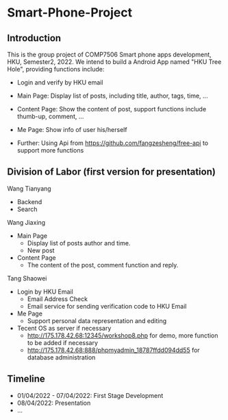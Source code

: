 # Smart-Phone-Project

## Introduction
This is the group project of COMP7506 Smart phone apps development, HKU, Semester2, 2022.
We intend to build a Android App named "HKU Tree Hole", providing functions include:
- Login and verify by HKU email
- Main Page: Display list of posts, including title, author, tags, time, ...
- Content Page: Show the content of post, support functions include thumb-up, comment, ...
- Me Page: Show info of user his/herself

- Further: Using Api from https://github.com/fangzesheng/free-api to support more functions

## Division of Labor (first version for presentation)
Wang Tianyang
- Backend
- Search

Wang Jiaxing
- Main Page
  - Display list of posts author and time.
  - New post
- Content Page
  - The content of the post, comment function and reply. 


Tang Shaowei

- Login by HKU Email
  - Email Address Check
  - Email service for sending verification code to HKU Email
- Me Page
  - Support personal data representation and editing
- Tecent OS as server if necessary
  - http://175.178.42.68:12345/workshop8.php for demo, more function to be added if necessary
  - http://175.178.42.68:888/phpmyadmin_18787ffdd094dd55 for database administration


## Timeline
- 01/04/2022 - 07/04/2022: First Stage Development
- 08/04/2022: Presentation
- ...
